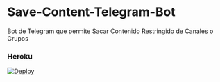 # Save-Content-Telegram-Bot
Bot de Telegram que permite Sacar Contenido Restringido de Canales o Grupos 
### Heroku
[![Deploy](https://www.herokucdn.com/deploy/button.svg)](https://heroku.com/deploy?template=https://github.com/lolivai/save-content-telegram/)
